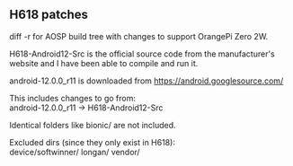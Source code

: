 ## H618 patches  

diff -r for AOSP build tree with changes to support OrangePi Zero 2W. 

H618-Android12-Src is the official source code from the manufacturer's website and I have been able to compile and run it.  

android-12.0.0_r11 is downloaded from https://android.googlesource.com/

This includes changes to go from:  
android-12.0.0_r11 -> H618-Android12-Src  

Identical folders like bionic/ are not included.  

Excluded dirs (since they only exist in H618):  
device/softwinner/
longan/
vendor/


